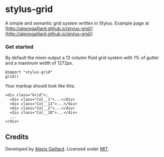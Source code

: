 # stylus-grid
A simple and semantic grid system written in Stylus.
Example page at [http://alexisgaillard.github.io/stylus-grid/](http://alexisgaillard.github.io/stylus-grid/)

### Get started
By default the mixin output a 12 column fluid grid system with 1% of gutter and a maximum width of 1272px.
```stylus
@import "stylus-grid"
grid()
```

Your markup should look like this:
```stylus
<div class="Grid">;
  <div class="Col__1">...</div>
  <div class="Col__11">...</div>
  <div class="Col__2">...</div>
  <div class="Col__10">...</div>
  ...
</div>
```

## Credits

Developed by [Alexis Gaillard](https://alexisgaillard.com/). Licensed under [MIT](http://opensource.org/licenses/mit-license.php).
